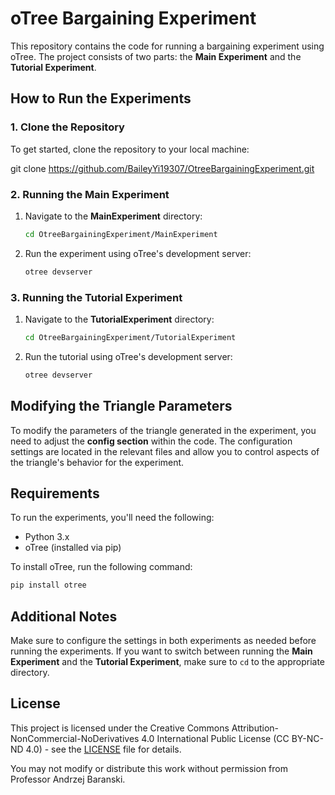 
# oTree Bargaining Experiment

This repository contains the code for running a bargaining experiment using oTree. The project consists of two parts: the **Main Experiment** and the **Tutorial Experiment**.

## How to Run the Experiments

### 1. Clone the Repository
To get started, clone the repository to your local machine:

git clone https://github.com/BaileyYi19307/OtreeBargainingExperiment.git


### 2. Running the Main Experiment
1. Navigate to the **MainExperiment** directory:
   ```bash
   cd OtreeBargainingExperiment/MainExperiment
   ```

2. Run the experiment using oTree's development server:
   ```bash
   otree devserver
   ```

### 3. Running the Tutorial Experiment
1. Navigate to the **TutorialExperiment** directory:
   ```bash
   cd OtreeBargainingExperiment/TutorialExperiment
   ```

2. Run the tutorial using oTree's development server:
   ```bash
   otree devserver
   ```

## Modifying the Triangle Parameters
To modify the parameters of the triangle generated in the experiment, you need to adjust the **config section** within the code. The configuration settings are located in the relevant files and allow you to control aspects of the triangle's behavior for the experiment.

## Requirements
To run the experiments, you'll need the following:

- Python 3.x
- oTree (installed via pip)

To install oTree, run the following command:
```bash
pip install otree
```

## Additional Notes
Make sure to configure the settings in both experiments as needed before running the experiments. If you want to switch between running the **Main Experiment** and the **Tutorial Experiment**, make sure to `cd` to the appropriate directory.

## License

This project is licensed under the Creative Commons Attribution-NonCommercial-NoDerivatives 4.0 International Public License (CC BY-NC-ND 4.0) - see the [LICENSE](LICENSE) file for details.

You may not modify or distribute this work without permission from Professor Andrzej Baranski.

